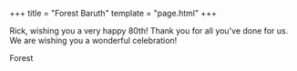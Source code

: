+++
title = "Forest Baruth"
template = "page.html"
+++

Rick, wishing you a very happy 80th! Thank you for all you've done for us. We are wishing you a wonderful celebration!

Forest
